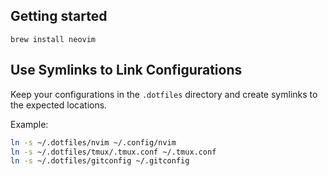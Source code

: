 ## Getting started

```
brew install neovim
```

## **Use Symlinks to Link Configurations**
Keep your configurations in the `.dotfiles` directory and create symlinks to the expected locations.

Example:
```bash
ln -s ~/.dotfiles/nvim ~/.config/nvim
ln -s ~/.dotfiles/tmux/.tmux.conf ~/.tmux.conf
ln -s ~/.dotfiles/gitconfig ~/.gitconfig
```

